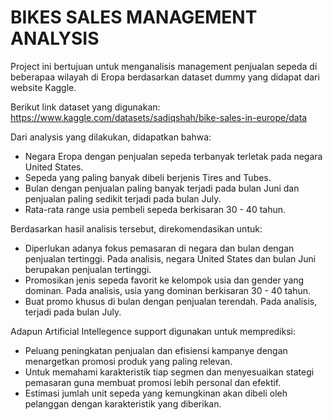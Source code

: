 # BIKES SALES MANAGEMENT ANALYSIS

Project ini bertujuan untuk menganalisis management penjualan sepeda di beberapaa wilayah di Eropa berdasarkan dataset dummy yang didapat dari website Kaggle.


Berikut link dataset yang digunakan: 
https://www.kaggle.com/datasets/sadiqshah/bike-sales-in-europe/data


Dari analysis yang dilakukan, didapatkan bahwa:
- Negara Eropa dengan penjualan sepeda terbanyak terletak pada negara United States.
- Sepeda yang paling banyak dibeli berjenis Tires and Tubes.
- Bulan dengan penjualan paling banyak terjadi pada bulan Juni dan penjualan paling sedikit terjadi pada bulan July.
- Rata-rata range usia pembeli sepeda berkisaran 30 - 40 tahun.


Berdasarkan hasil analisis tersebut, direkomendasikan untuk:
- Diperlukan adanya fokus pemasaran di negara dan bulan dengan penjualan tertinggi. Pada analisis, negara United States dan bulan Juni berupakan penjualan tertinggi.
- Promosikan jenis sepeda favorit ke kelompok usia dan gender yang dominan. Pada analisis, usia yang dominan berkisaran 30 - 40 tahun.
- Buat promo khusus di bulan dengan penjualan terendah. Pada analisis, terjadi pada bulan July.


Adapun Artificial Intellegence support digunakan untuk memprediksi:
- Peluang peningkatan penjualan dan efisiensi kampanye dengan menargetkan promosi produk yang paling relevan.
- Untuk memahami karakteristik tiap segmen dan menyesuaikan stategi pemasaran guna membuat promosi lebih personal dan efektif.
- Estimasi jumlah unit sepeda yang kemungkinan akan dibeli oleh pelanggan dengan karakteristik yang diberikan.
